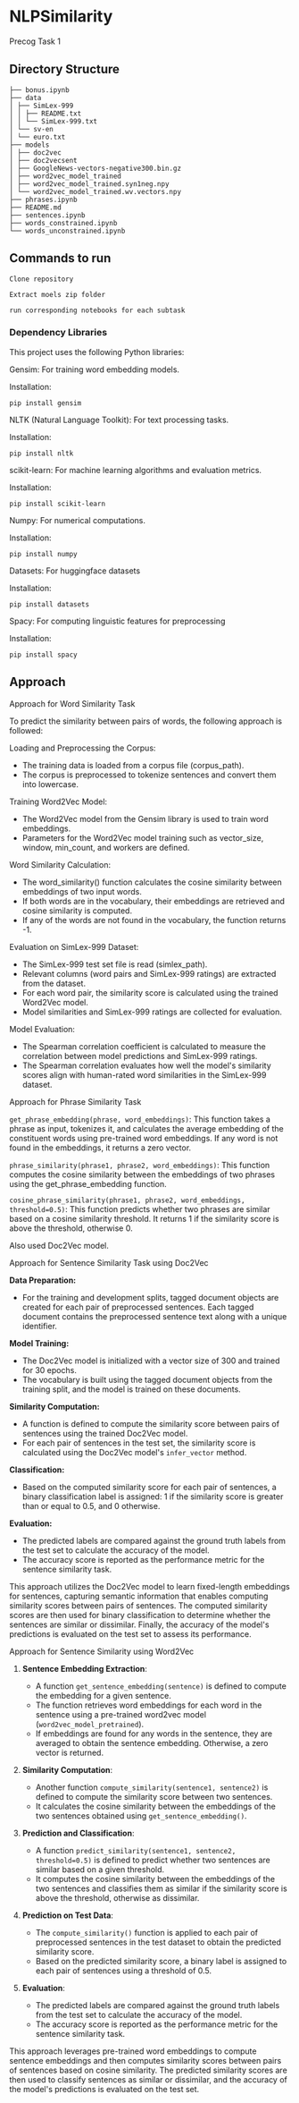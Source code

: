 # NLPSimilarity

Precog Task 1

## Directory Structure

```
├── bonus.ipynb
├── data
│ ├── SimLex-999
│ │ ├── README.txt
│ │ └── SimLex-999.txt
│ └── sv-en
│ └── euro.txt
├── models
│ ├── doc2vec
│ ├── doc2vecsent
│ ├── GoogleNews-vectors-negative300.bin.gz
│ ├── word2vec_model_trained
│ ├── word2vec_model_trained.syn1neg.npy
│ └── word2vec_model_trained.wv.vectors.npy
├── phrases.ipynb
├── README.md
├── sentences.ipynb
├── words_constrained.ipynb
└── words_unconstrained.ipynb
```

## Commands to run

    Clone repository

    Extract moels zip folder

    run corresponding notebooks for each subtask

### Dependency Libraries

This project uses the following Python libraries:

Gensim: For training word embedding models.

Installation:

    pip install gensim

NLTK (Natural Language Toolkit): For text processing tasks.

Installation:

    pip install nltk

scikit-learn: For machine learning algorithms and evaluation metrics.

Installation:

    pip install scikit-learn

Numpy: For numerical computations.

Installation:

    pip install numpy

Datasets: For huggingface datasets

Installation:

    pip install datasets

Spacy: For computing linguistic features for preprocessing

Installation:

    pip install spacy

## Approach

Approach for Word Similarity Task

To predict the similarity between pairs of words, the following approach is followed:

Loading and Preprocessing the Corpus:

- The training data is loaded from a corpus file (corpus_path).
- The corpus is preprocessed to tokenize sentences and convert them into lowercase.

Training Word2Vec Model:

- The Word2Vec model from the Gensim library is used to train word embeddings.
- Parameters for the Word2Vec model training such as vector_size, window, min_count, and workers are defined.

Word Similarity Calculation:

- The word_similarity() function calculates the cosine similarity between embeddings of two input words.
- If both words are in the vocabulary, their embeddings are retrieved and cosine similarity is computed.
- If any of the words are not found in the vocabulary, the function returns -1.

Evaluation on SimLex-999 Dataset:

- The SimLex-999 test set file is read (simlex_path).
- Relevant columns (word pairs and SimLex-999 ratings) are extracted from the dataset.
- For each word pair, the similarity score is calculated using the trained Word2Vec model.
- Model similarities and SimLex-999 ratings are collected for evaluation.

Model Evaluation:

- The Spearman correlation coefficient is calculated to measure the correlation between model predictions and SimLex-999 ratings.
- The Spearman correlation evaluates how well the model's similarity scores align with human-rated word similarities in the SimLex-999 dataset.

Approach for Phrase Similarity Task

`get_phrase_embedding(phrase, word_embeddings)`: This function takes a phrase as input, tokenizes it, and calculates the average embedding of the constituent words using pre-trained word embeddings. If any word is not found in the embeddings, it returns a zero vector.

`phrase_similarity(phrase1, phrase2, word_embeddings)`: This function computes the cosine similarity between the embeddings of two phrases using the get_phrase_embedding function.

`cosine_phrase_similarity(phrase1, phrase2, word_embeddings, threshold=0.5)`: This function predicts whether two phrases are similar based on a cosine similarity threshold. It returns 1 if the similarity score is above the threshold, otherwise 0.

Also used Doc2Vec model.

Approach for Sentence Similarity Task using Doc2Vec

**Data Preparation:**

- For the training and development splits, tagged document objects are created for each pair of preprocessed sentences. Each tagged document contains the preprocessed sentence text along with a unique identifier.

**Model Training:**

- The Doc2Vec model is initialized with a vector size of 300 and trained for 30 epochs.
- The vocabulary is built using the tagged document objects from the training split, and the model is trained on these documents.

**Similarity Computation:**

- A function is defined to compute the similarity score between pairs of sentences using the trained Doc2Vec model.
- For each pair of sentences in the test set, the similarity score is calculated using the Doc2Vec model's `infer_vector` method.

**Classification:**

- Based on the computed similarity score for each pair of sentences, a binary classification label is assigned: 1 if the similarity score is greater than or equal to 0.5, and 0 otherwise.

**Evaluation:**

- The predicted labels are compared against the ground truth labels from the test set to calculate the accuracy of the model.
- The accuracy score is reported as the performance metric for the sentence similarity task.

This approach utilizes the Doc2Vec model to learn fixed-length embeddings for sentences, capturing semantic information that enables computing similarity scores between pairs of sentences. The computed similarity scores are then used for binary classification to determine whether the sentences are similar or dissimilar. Finally, the accuracy of the model's predictions is evaluated on the test set to assess its performance.

Approach for Sentence Similarity using Word2Vec

1. **Sentence Embedding Extraction**:

   - A function `get_sentence_embedding(sentence)` is defined to compute the embedding for a given sentence.
   - The function retrieves word embeddings for each word in the sentence using a pre-trained word2vec model (`word2vec_model_pretrained`).
   - If embeddings are found for any words in the sentence, they are averaged to obtain the sentence embedding. Otherwise, a zero vector is returned.

2. **Similarity Computation**:

   - Another function `compute_similarity(sentence1, sentence2)` is defined to compute the similarity score between two sentences.
   - It calculates the cosine similarity between the embeddings of the two sentences obtained using `get_sentence_embedding()`.

3. **Prediction and Classification**:

   - A function `predict_similarity(sentence1, sentence2, threshold=0.5)` is defined to predict whether two sentences are similar based on a given threshold.
   - It computes the cosine similarity between the embeddings of the two sentences and classifies them as similar if the similarity score is above the threshold, otherwise as dissimilar.

4. **Prediction on Test Data**:

   - The `compute_similarity()` function is applied to each pair of preprocessed sentences in the test dataset to obtain the predicted similarity score.
   - Based on the predicted similarity score, a binary label is assigned to each pair of sentences using a threshold of 0.5.

5. **Evaluation**:
   - The predicted labels are compared against the ground truth labels from the test set to calculate the accuracy of the model.
   - The accuracy score is reported as the performance metric for the sentence similarity task.

This approach leverages pre-trained word embeddings to compute sentence embeddings and then computes similarity scores between pairs of sentences based on cosine similarity. The predicted similarity scores are then used to classify sentences as similar or dissimilar, and the accuracy of the model's predictions is evaluated on the test set.
